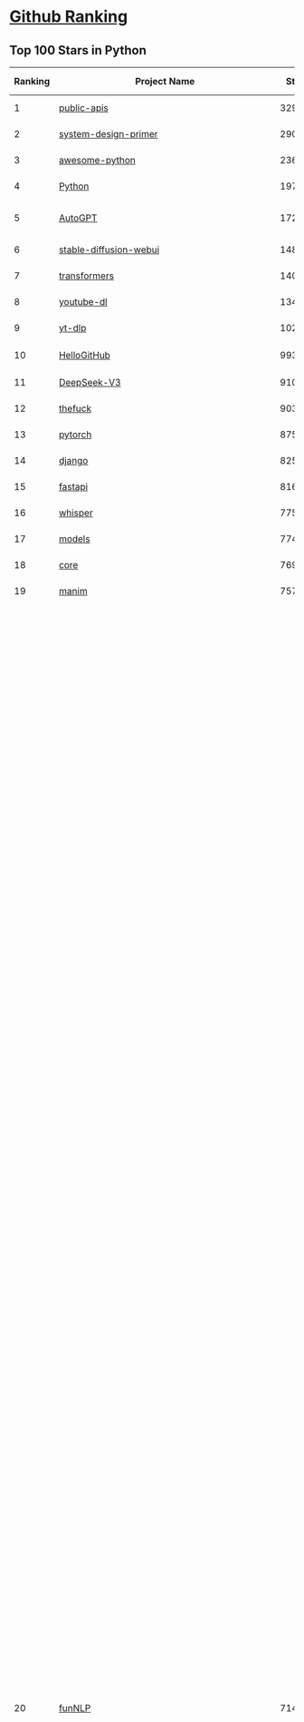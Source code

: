 [Github Ranking](../README.md)
==========

## Top 100 Stars in Python

| Ranking | Project Name | Stars | Forks | Language | Open Issues | Description | Last Commit |
| ------- | ------------ | ----- | ----- | -------- | ----------- | ----------- | ----------- |
| 1 | [public-apis](https://github.com/public-apis/public-apis) | 329065 | 34888 | Python | 51 | A collective list of free APIs | 2024-10-31T19:50:02Z |
| 2 | [system-design-primer](https://github.com/donnemartin/system-design-primer) | 290993 | 48360 | Python | 235 | Learn how to design large-scale systems. Prep for the system design interview.  Includes Anki flashcards. | 2024-12-02T01:10:39Z |
| 3 | [awesome-python](https://github.com/vinta/awesome-python) | 236152 | 25370 | Python | 0 | An opinionated list of awesome Python frameworks, libraries, software and resources. | 2024-08-11T17:10:18Z |
| 4 | [Python](https://github.com/TheAlgorithms/Python) | 197918 | 46355 | Python | 64 | All Algorithms implemented in Python | 2025-03-03T18:10:59Z |
| 5 | [AutoGPT](https://github.com/Significant-Gravitas/AutoGPT) | 172289 | 45202 | Python | 176 | AutoGPT is the vision of accessible AI for everyone, to use and to build on. Our mission is to provide the tools, so that you can focus on what matters. | 2025-03-06T04:00:01Z |
| 6 | [stable-diffusion-webui](https://github.com/AUTOMATIC1111/stable-diffusion-webui) | 148915 | 27821 | Python | 2306 | Stable Diffusion web UI | 2025-03-04T16:11:29Z |
| 7 | [transformers](https://github.com/huggingface/transformers) | 140704 | 28200 | Python | 1014 | 🤗 Transformers: State-of-the-art Machine Learning for Pytorch, TensorFlow, and JAX. | 2025-03-06T00:31:43Z |
| 8 | [youtube-dl](https://github.com/ytdl-org/youtube-dl) | 134517 | 10226 | Python | 3691 | Command-line program to download videos from YouTube.com and other video sites | 2025-02-28T01:02:20Z |
| 9 | [yt-dlp](https://github.com/yt-dlp/yt-dlp) | 102888 | 8069 | Python | 1515 | A feature-rich command-line audio/video downloader | 2025-03-05T06:38:23Z |
| 10 | [HelloGitHub](https://github.com/521xueweihan/HelloGitHub) | 99305 | 9833 | Python | 198 | :octocat: 分享 GitHub 上有趣、入门级的开源项目。Share interesting, entry-level open source projects on GitHub. | 2025-02-28T06:18:37Z |
| 11 | [DeepSeek-V3](https://github.com/deepseek-ai/DeepSeek-V3) | 91060 | 14707 | Python | 98 | None | 2025-02-24T03:50:20Z |
| 12 | [thefuck](https://github.com/nvbn/thefuck) | 90381 | 3629 | Python | 276 | Magnificent app which corrects your previous console command. | 2024-07-19T14:56:13Z |
| 13 | [pytorch](https://github.com/pytorch/pytorch) | 87558 | 23522 | Python | 14578 | Tensors and Dynamic neural networks in Python with strong GPU acceleration | 2025-03-06T04:02:40Z |
| 14 | [django](https://github.com/django/django) | 82591 | 32336 | Python | 0 | The Web framework for perfectionists with deadlines. | 2025-03-06T01:03:16Z |
| 15 | [fastapi](https://github.com/fastapi/fastapi) | 81671 | 7039 | Python | 52 | FastAPI framework, high performance, easy to learn, fast to code, ready for production | 2025-03-04T10:13:00Z |
| 16 | [whisper](https://github.com/openai/whisper) | 77572 | 9275 | Python | 0 | Robust Speech Recognition via Large-Scale Weak Supervision | 2025-01-04T20:56:17Z |
| 17 | [models](https://github.com/tensorflow/models) | 77435 | 45673 | Python | 1063 | Models and examples built with TensorFlow | 2025-03-05T23:27:11Z |
| 18 | [core](https://github.com/home-assistant/core) | 76916 | 32760 | Python | 2802 | :house_with_garden: Open source home automation that puts local control and privacy first. | 2025-03-06T02:38:48Z |
| 19 | [manim](https://github.com/3b1b/manim) | 75751 | 6587 | Python | 438 | Animation engine for explanatory math videos | 2025-02-26T15:52:59Z |
| 20 | [funNLP](https://github.com/fighting41love/funNLP) | 71415 | 14719 | Python | 30 | 中英文敏感词、语言检测、中外手机/电话归属地/运营商查询、名字推断性别、手机号抽取、身份证抽取、邮箱抽取、中日文人名库、中文缩写库、拆字词典、词汇情感值、停用词、反动词表、暴恐词表、繁简体转换、英文模拟中文发音、汪峰歌词生成器、职业名称词库、同义词库、反义词库、否定词库、汽车品牌词库、汽车零件词库、连续英文切割、各种中文词向量、公司名字大全、古诗词库、IT词库、财经词库、成语词库、地名词库、历史名人词库、诗词词库、医学词库、饮食词库、法律词库、汽车词库、动物词库、中文聊天语料、中文谣言数据、百度中文问答数据集、句子相似度匹配算法集合、bert资源、文本生成&摘要相关工具、cocoNLP信息抽取工具、国内电话号码正则匹配、清华大学XLORE:中英文跨语言百科知识图谱、清华大学人工智能技术系列报告、自然语言生成、NLU太难了系列、自动对联数据及机器人、用户名黑名单列表、罪名法务名词及分类模型、微信公众号语料、cs224n深度学习自然语言处理课程、中文手写汉字识别、中文自然语言处理 语料/数据集、变量命名神器、分词语料库+代码、任务型对话英文数据集、ASR 语音数据集 + 基于深度学习的中文语音识别系统、笑声检测器、Microsoft多语言数字/单位/如日期时间识别包、中华新华字典数据库及api(包括常用歇后语、成语、词语和汉字)、文档图谱自动生成、SpaCy 中文模型、Common Voice语音识别数据集新版、神经网络关系抽取、基于bert的命名实体识别、关键词(Keyphrase)抽取包pke、基于医疗领域知识图谱的问答系统、基于依存句法与语义角色标注的事件三元组抽取、依存句法分析4万句高质量标注数据、cnocr：用来做中文OCR的Python3包、中文人物关系知识图谱项目、中文nlp竞赛项目及代码汇总、中文字符数据、speech-aligner: 从“人声语音”及其“语言文本”产生音素级别时间对齐标注的工具、AmpliGraph: 知识图谱表示学习(Python)库：知识图谱概念链接预测、Scattertext 文本可视化(python)、语言/知识表示工具：BERT & ERNIE、中文对比英文自然语言处理NLP的区别综述、Synonyms中文近义词工具包、HarvestText领域自适应文本挖掘工具（新词发现-情感分析-实体链接等）、word2word：(Python)方便易用的多语言词-词对集：62种语言/3,564个多语言对、语音识别语料生成工具：从具有音频/字幕的在线视频创建自动语音识别(ASR)语料库、构建医疗实体识别的模型（包含词典和语料标注）、单文档非监督的关键词抽取、Kashgari中使用gpt-2语言模型、开源的金融投资数据提取工具、文本自动摘要库TextTeaser: 仅支持英文、人民日报语料处理工具集、一些关于自然语言的基本模型、基于14W歌曲知识库的问答尝试--功能包括歌词接龙and已知歌词找歌曲以及歌曲歌手歌词三角关系的问答、基于Siamese bilstm模型的相似句子判定模型并提供训练数据集和测试数据集、用Transformer编解码模型实现的根据Hacker News文章标题自动生成评论、用BERT进行序列标记和文本分类的模板代码、LitBank：NLP数据集——支持自然语言处理和计算人文学科任务的100部带标记英文小说语料、百度开源的基准信息抽取系统、虚假新闻数据集、Facebook: LAMA语言模型分析，提供Transformer-XL/BERT/ELMo/GPT预训练语言模型的统一访问接口、CommonsenseQA：面向常识的英文QA挑战、中文知识图谱资料、数据及工具、各大公司内部里大牛分享的技术文档 PDF 或者 PPT、自然语言生成SQL语句（英文）、中文NLP数据增强（EDA）工具、英文NLP数据增强工具 、基于医药知识图谱的智能问答系统、京东商品知识图谱、基于mongodb存储的军事领域知识图谱问答项目、基于远监督的中文关系抽取、语音情感分析、中文ULMFiT-情感分析-文本分类-语料及模型、一个拍照做题程序、世界各国大规模人名库、一个利用有趣中文语料库 qingyun 训练出来的中文聊天机器人、中文聊天机器人seqGAN、省市区镇行政区划数据带拼音标注、教育行业新闻语料库包含自动文摘功能、开放了对话机器人-知识图谱-语义理解-自然语言处理工具及数据、中文知识图谱：基于百度百科中文页面-抽取三元组信息-构建中文知识图谱、masr: 中文语音识别-提供预训练模型-高识别率、Python音频数据增广库、中文全词覆盖BERT及两份阅读理解数据、ConvLab：开源多域端到端对话系统平台、中文自然语言处理数据集、基于最新版本rasa搭建的对话系统、基于TensorFlow和BERT的管道式实体及关系抽取、一个小型的证券知识图谱/知识库、复盘所有NLP比赛的TOP方案、OpenCLaP：多领域开源中文预训练语言模型仓库、UER：基于不同语料+编码器+目标任务的中文预训练模型仓库、中文自然语言处理向量合集、基于金融-司法领域(兼有闲聊性质)的聊天机器人、g2pC：基于上下文的汉语读音自动标记模块、Zincbase 知识图谱构建工具包、诗歌质量评价/细粒度情感诗歌语料库、快速转化「中文数字」和「阿拉伯数字」、百度知道问答语料库、基于知识图谱的问答系统、jieba_fast 加速版的jieba、正则表达式教程、中文阅读理解数据集、基于BERT等最新语言模型的抽取式摘要提取、Python利用深度学习进行文本摘要的综合指南、知识图谱深度学习相关资料整理、维基大规模平行文本语料、StanfordNLP 0.2.0：纯Python版自然语言处理包、NeuralNLP-NeuralClassifier：腾讯开源深度学习文本分类工具、端到端的封闭域对话系统、中文命名实体识别：NeuroNER vs. BertNER、新闻事件线索抽取、2019年百度的三元组抽取比赛：“科学空间队”源码、基于依存句法的开放域文本知识三元组抽取和知识库构建、中文的GPT2训练代码、ML-NLP - 机器学习(Machine Learning)NLP面试中常考到的知识点和代码实现、nlp4han:中文自然语言处理工具集(断句/分词/词性标注/组块/句法分析/语义分析/NER/N元语法/HMM/代词消解/情感分析/拼写检查、XLM：Facebook的跨语言预训练语言模型、用基于BERT的微调和特征提取方法来进行知识图谱百度百科人物词条属性抽取、中文自然语言处理相关的开放任务-数据集-当前最佳结果、CoupletAI - 基于CNN+Bi-LSTM+Attention 的自动对对联系统、抽象知识图谱、MiningZhiDaoQACorpus - 580万百度知道问答数据挖掘项目、brat rapid annotation tool: 序列标注工具、大规模中文知识图谱数据：1.4亿实体、数据增强在机器翻译及其他nlp任务中的应用及效果、allennlp阅读理解:支持多种数据和模型、PDF表格数据提取工具 、 Graphbrain：AI开源软件库和科研工具，目的是促进自动意义提取和文本理解以及知识的探索和推断、简历自动筛选系统、基于命名实体识别的简历自动摘要、中文语言理解测评基准，包括代表性的数据集&基准模型&语料库&排行榜、树洞 OCR 文字识别 、从包含表格的扫描图片中识别表格和文字、语声迁移、Python口语自然语言处理工具集(英文)、 similarity：相似度计算工具包，java编写、海量中文预训练ALBERT模型 、Transformers 2.0 、基于大规模音频数据集Audioset的音频增强 、Poplar：网页版自然语言标注工具、图片文字去除，可用于漫画翻译 、186种语言的数字叫法库、Amazon发布基于知识的人-人开放领域对话数据集 、中文文本纠错模块代码、繁简体转换 、 Python实现的多种文本可读性评价指标、类似于人名/地名/组织机构名的命名体识别数据集 、东南大学《知识图谱》研究生课程(资料)、. 英文拼写检查库 、 wwsearch是企业微信后台自研的全文检索引擎、CHAMELEON：深度学习新闻推荐系统元架构 、 8篇论文梳理BERT相关模型进展与反思、DocSearch：免费文档搜索引擎、 LIDA：轻量交互式对话标注工具 、aili - the fastest in-memory index in the East 东半球最快并发索引 、知识图谱车音工作项目、自然语言生成资源大全 、中日韩分词库mecab的Python接口库、中文文本摘要/关键词提取、汉字字符特征提取器 (featurizer)，提取汉字的特征（发音特征、字形特征）用做深度学习的特征、中文生成任务基准测评 、中文缩写数据集、中文任务基准测评 - 代表性的数据集-基准(预训练)模型-语料库-baseline-工具包-排行榜、PySS3：面向可解释AI的SS3文本分类器机器可视化工具 、中文NLP数据集列表、COPE - 格律诗编辑程序、doccano：基于网页的开源协同多语言文本标注工具 、PreNLP：自然语言预处理库、简单的简历解析器，用来从简历中提取关键信息、用于中文闲聊的GPT2模型：GPT2-chitchat、基于检索聊天机器人多轮响应选择相关资源列表(Leaderboards、Datasets、Papers)、(Colab)抽象文本摘要实现集锦(教程 、词语拼音数据、高效模糊搜索工具、NLP数据增广资源集、微软对话机器人框架 、 GitHub Typo Corpus：大规模GitHub多语言拼写错误/语法错误数据集、TextCluster：短文本聚类预处理模块 Short text cluster、面向语音识别的中文文本规范化、BLINK：最先进的实体链接库、BertPunc：基于BERT的最先进标点修复模型、Tokenizer：快速、可定制的文本词条化库、中文语言理解测评基准，包括代表性的数据集、基准(预训练)模型、语料库、排行榜、spaCy 医学文本挖掘与信息提取 、 NLP任务示例项目代码集、 python拼写检查库、chatbot-list - 行业内关于智能客服、聊天机器人的应用和架构、算法分享和介绍、语音质量评价指标(MOSNet, BSSEval, STOI, PESQ, SRMR)、 用138GB语料训练的法文RoBERTa预训练语言模型 、BERT-NER-Pytorch：三种不同模式的BERT中文NER实验、无道词典 - 有道词典的命令行版本，支持英汉互查和在线查询、2019年NLP亮点回顾、 Chinese medical dialogue data 中文医疗对话数据集 、最好的汉字数字(中文数字)-阿拉伯数字转换工具、 基于百科知识库的中文词语多词义/义项获取与特定句子词语语义消歧、awesome-nlp-sentiment-analysis - 情感分析、情绪原因识别、评价对象和评价词抽取、LineFlow：面向所有深度学习框架的NLP数据高效加载器、中文医学NLP公开资源整理 、MedQuAD：(英文)医学问答数据集、将自然语言数字串解析转换为整数和浮点数、Transfer Learning in Natural Language Processing (NLP) 、面向语音识别的中文/英文发音辞典、Tokenizers：注重性能与多功能性的最先进分词器、CLUENER 细粒度命名实体识别 Fine Grained Named Entity Recognition、 基于BERT的中文命名实体识别、中文谣言数据库、NLP数据集/基准任务大列表、nlp相关的一些论文及代码, 包括主题模型、词向量(Word Embedding)、命名实体识别(NER)、文本分类(Text Classificatin)、文本生成(Text Generation)、文本相似性(Text Similarity)计算等，涉及到各种与nlp相关的算法，基于keras和tensorflow 、Python文本挖掘/NLP实战示例、 Blackstone：面向非结构化法律文本的spaCy pipeline和NLP模型通过同义词替换实现文本“变脸” 、中文 预训练 ELECTREA 模型: 基于对抗学习 pretrain Chinese Model 、albert-chinese-ner - 用预训练语言模型ALBERT做中文NER 、基于GPT2的特定主题文本生成/文本增广、开源预训练语言模型合集、多语言句向量包、编码、标记和实现：一种可控高效的文本生成方法、 英文脏话大列表 、attnvis：GPT2、BERT等transformer语言模型注意力交互可视化、CoVoST：Facebook发布的多语种语音-文本翻译语料库，包括11种语言(法语、德语、荷兰语、俄语、西班牙语、意大利语、土耳其语、波斯语、瑞典语、蒙古语和中文)的语音、文字转录及英文译文、Jiagu自然语言处理工具 - 以BiLSTM等模型为基础，提供知识图谱关系抽取 中文分词 词性标注 命名实体识别 情感分析 新词发现 关键词 文本摘要 文本聚类等功能、用unet实现对文档表格的自动检测，表格重建、NLP事件提取文献资源列表 、 金融领域自然语言处理研究资源大列表、CLUEDatasetSearch - 中英文NLP数据集：搜索所有中文NLP数据集，附常用英文NLP数据集 、medical_NER - 中文医学知识图谱命名实体识别 、(哈佛)讲因果推理的免费书、知识图谱相关学习资料/数据集/工具资源大列表、Forte：灵活强大的自然语言处理pipeline工具集 、Python字符串相似性算法库、PyLaia：面向手写文档分析的深度学习工具包、TextFooler：针对文本分类/推理的对抗文本生成模块、Haystack：灵活、强大的可扩展问答(QA)框架、中文关键短语抽取工具 | 2024-05-10T07:38:24Z |
| 21 | [ComfyUI](https://github.com/comfyanonymous/ComfyUI) | 69797 | 7516 | Python | 1983 | The most powerful and modular diffusion model GUI, api and backend with a graph/nodes interface. | 2025-03-05T22:35:22Z |
| 22 | [devops-exercises](https://github.com/bregman-arie/devops-exercises) | 69791 | 15522 | Python | 33 | Linux, Jenkins, AWS, SRE, Prometheus, Docker, Python, Ansible, Git, Kubernetes, Terraform, OpenStack, SQL, NoSQL, Azure, GCP, DNS, Elastic, Network, Virtualization. DevOps Interview Questions | 2025-01-25T17:57:43Z |
| 23 | [flask](https://github.com/pallets/flask) | 68980 | 16312 | Python | 3 | The Python micro framework for building web applications. | 2025-01-05T17:10:05Z |
| 24 | [screenshot-to-code](https://github.com/abi/screenshot-to-code) | 68860 | 8460 | Python | 96 | Drop in a screenshot and convert it to clean code (HTML/Tailwind/React/Vue) | 2025-02-25T21:04:08Z |
| 25 | [gpt_academic](https://github.com/binary-husky/gpt_academic) | 67781 | 8315 | Python | 248 | 为GPT/GLM等LLM大语言模型提供实用化交互接口，特别优化论文阅读/润色/写作体验，模块化设计，支持自定义快捷按钮&函数插件，支持Python和C++等项目剖析&自译解功能，PDF/LaTex论文翻译&总结功能，支持并行问询多种LLM模型，支持chatglm3等本地模型。接入通义千问, deepseekcoder, 讯飞星火, 文心一言, llama2, rwkv, claude2, moss等。 | 2025-03-04T15:58:03Z |
| 26 | [awesome-machine-learning](https://github.com/josephmisiti/awesome-machine-learning) | 67125 | 14806 | Python | 0 | A curated list of awesome Machine Learning frameworks, libraries and software. | 2025-02-13T13:51:00Z |
| 27 | [d2l-zh](https://github.com/d2l-ai/d2l-zh) | 66423 | 11312 | Python | 0 | 《动手学深度学习》：面向中文读者、能运行、可讨论。中英文版被70多个国家的500多所大学用于教学。 | 2024-07-30T09:32:19Z |
| 28 | [cpython](https://github.com/python/cpython) | 65595 | 31247 | Python | 7202 | The Python programming language | 2025-03-05T22:59:58Z |
| 29 | [ansible](https://github.com/ansible/ansible) | 64220 | 23987 | Python | 549 | Ansible is a radically simple IT automation platform that makes your applications and systems easier to deploy and maintain. Automate everything from code deployment to network configuration to cloud management, in a language that approaches plain English, using SSH, with no agents to install on remote systems. https://docs.ansible.com. | 2025-03-05T07:16:46Z |
| 30 | [gpt4free](https://github.com/xtekky/gpt4free) | 63753 | 13566 | Python | 46 | The official gpt4free repository \| various collection of powerful language models \| o3 and deepseek r1, gpt-4.5 | 2025-03-04T15:58:46Z |
| 31 | [PayloadsAllTheThings](https://github.com/swisskyrepo/PayloadsAllTheThings) | 63668 | 15076 | Python | 0 | A list of useful payloads and bypass for Web Application Security and Pentest/CTF | 2025-02-19T20:09:26Z |
| 32 | [sherlock](https://github.com/sherlock-project/sherlock) | 62834 | 7243 | Python | 84 | Hunt down social media accounts by username across social networks | 2025-02-17T06:07:27Z |
| 33 | [keras](https://github.com/keras-team/keras) | 62662 | 19535 | Python | 222 | Deep Learning for humans | 2025-03-05T18:20:59Z |
| 34 | [scikit-learn](https://github.com/scikit-learn/scikit-learn) | 61331 | 25653 | Python | 1577 | scikit-learn: machine learning in Python | 2025-03-04T18:45:14Z |
| 35 | [new-pac](https://github.com/Alvin9999/new-pac) | 59093 | 9774 | Python | 422 | 翻墙-科学上网、自由上网、免费科学上网、免费翻墙、fanqiang、油管youtube/视频下载、软件、VPN、一键翻墙浏览器，vps一键搭建翻墙服务器脚本/教程，免费shadowsocks/ss/ssr/v2ray/goflyway账号/节点，翻墙梯子，电脑、手机、iOS、安卓、windows、Mac、Linux、路由器翻墙、科学上网、youtube视频下载、youtube油管镜像/免翻墙网站、美区apple id共享账号、翻墙-科学上网-梯子 | 2025-03-06T04:02:21Z |
| 36 | [annotated_deep_learning_paper_implementations](https://github.com/labmlai/annotated_deep_learning_paper_implementations) | 58955 | 5986 | Python | 31 | 🧑‍🏫 60+ Implementations/tutorials of deep learning papers with side-by-side notes 📝; including transformers (original, xl, switch, feedback, vit, ...), optimizers (adam, adabelief, sophia, ...), gans(cyclegan, stylegan2, ...), 🎮 reinforcement learning (ppo, dqn), capsnet, distillation, ... 🧠 | 2024-08-24T09:18:59Z |
| 37 | [open-interpreter](https://github.com/OpenInterpreter/open-interpreter) | 58554 | 4998 | Python | 210 | A natural language interface for computers | 2025-01-24T13:02:04Z |
| 38 | [localstack](https://github.com/localstack/localstack) | 57913 | 4097 | Python | 273 | 💻 A fully functional local AWS cloud stack. Develop and test your cloud & Serverless apps offline | 2025-03-05T19:28:05Z |
| 39 | [llama](https://github.com/meta-llama/llama) | 57809 | 9713 | Python | 421 | Inference code for Llama models | 2025-01-26T21:42:26Z |
| 40 | [private-gpt](https://github.com/zylon-ai/private-gpt) | 55366 | 7419 | Python | 239 | Interact with your documents using the power of GPT, 100% privately, no data leaks | 2024-11-13T19:30:32Z |
| 41 | [you-get](https://github.com/soimort/you-get) | 55232 | 9726 | Python | 0 | :arrow_double_down: Dumb downloader that scrapes the web | 2025-01-04T02:13:08Z |
| 42 | [scrapy](https://github.com/scrapy/scrapy) | 54446 | 10683 | Python | 436 | Scrapy, a fast high-level web crawling & scraping framework for Python. | 2025-03-05T17:07:15Z |
| 43 | [face_recognition](https://github.com/ageitgey/face_recognition) | 54279 | 13564 | Python | 759 | The world's simplest facial recognition api for Python and the command line | 2024-08-21T06:22:36Z |
| 44 | [Real-Time-Voice-Cloning](https://github.com/CorentinJ/Real-Time-Voice-Cloning) | 53651 | 8901 | Python | 199 | Clone a voice in 5 seconds to generate arbitrary speech in real-time | 2024-08-14T19:54:03Z |
| 45 | [faceswap](https://github.com/deepfakes/faceswap) | 53405 | 13340 | Python | 29 | Deepfakes Software For All | 2025-02-26T17:55:37Z |
| 46 | [gpt-engineer](https://github.com/AntonOsika/gpt-engineer) | 53243 | 6960 | Python | 21 | Platform to experiment with the AI Software Engineer. Terminal based. NOTE: Very different from https://gptengineer.app | 2024-11-17T22:47:32Z |
| 47 | [openpilot](https://github.com/commaai/openpilot) | 52799 | 9506 | Python | 115 | openpilot is an operating system for robotics. Currently, it upgrades the driver assistance system on 275+ supported cars. | 2025-03-06T04:01:00Z |
| 48 | [yolov5](https://github.com/ultralytics/yolov5) | 52710 | 16734 | Python | 205 | YOLOv5 🚀 in PyTorch > ONNX > CoreML > TFLite | 2025-01-30T16:42:48Z |
| 49 | [requests](https://github.com/psf/requests) | 52568 | 9392 | Python | 189 | A simple, yet elegant, HTTP library. | 2025-02-20T18:43:14Z |
| 50 | [hackingtool](https://github.com/Z4nzu/hackingtool) | 51800 | 5584 | Python | 48 | ALL IN ONE Hacking Tool For Hackers | 2025-03-03T15:17:19Z |
| 51 | [rich](https://github.com/Textualize/rich) | 51085 | 1793 | Python | 201 | Rich is a Python library for rich text and beautiful formatting in the terminal. | 2024-12-02T16:01:57Z |
| 52 | [langflow](https://github.com/langflow-ai/langflow) | 50411 | 5532 | Python | 329 | Langflow is a low-code app builder for RAG and multi-agent AI applications. It’s Python-based and agnostic to any model, API, or database. | 2025-03-05T23:44:54Z |
| 53 | [grok-1](https://github.com/xai-org/grok-1) | 50205 | 8368 | Python | 80 | Grok open release | 2024-08-30T04:17:25Z |
| 54 | [MetaGPT](https://github.com/geekan/MetaGPT) | 48957 | 5807 | Python | 48 | 🌟 The Multi-Agent Framework: First AI Software Company, Towards Natural Language Programming | 2025-03-02T16:48:40Z |
| 55 | [OpenHands](https://github.com/All-Hands-AI/OpenHands) | 48860 | 5366 | Python | 240 | 🙌 OpenHands: Code Less, Make More | 2025-03-06T03:59:10Z |
| 56 | [professional-programming](https://github.com/charlax/professional-programming) | 47385 | 3758 | Python | 0 | A collection of learning resources for curious software engineers | 2025-02-15T15:56:30Z |
| 57 | [PaddleOCR](https://github.com/PaddlePaddle/PaddleOCR) | 47010 | 8040 | Python | 32 | Awesome multilingual OCR toolkits based on PaddlePaddle (practical ultra lightweight OCR system, support 80+ languages recognition, provide data annotation and synthesis tools, support training and deployment among server, mobile, embedded and IoT devices) | 2025-03-06T03:35:41Z |
| 58 | [big-list-of-naughty-strings](https://github.com/minimaxir/big-list-of-naughty-strings) | 46984 | 2151 | Python | 69 | The Big List of Naughty Strings is a list of strings which have a high probability of causing issues when used as user-input data. | 2024-04-18T03:26:59Z |
| 59 | [30-Days-Of-Python](https://github.com/Asabeneh/30-Days-Of-Python) | 44893 | 8589 | Python | 53 | 30 days of Python programming challenge is a step-by-step guide to learn the Python programming language in 30 days. This challenge may take more than100 days, follow your own pace.  These videos may help too: https://www.youtube.com/channel/UC7PNRuno1rzYPb1xLa4yktw | 2025-02-11T09:58:01Z |
| 60 | [pandas](https://github.com/pandas-dev/pandas) | 44760 | 18289 | Python | 3621 | Flexible and powerful data analysis / manipulation library for Python, providing labeled data structures similar to R data.frame objects, statistical functions, and much more | 2025-03-05T22:12:10Z |
| 61 | [Deep-Live-Cam](https://github.com/hacksider/Deep-Live-Cam) | 44447 | 6545 | Python | 13 | real time face swap and one-click video deepfake with only a single image | 2025-02-19T17:00:17Z |
| 62 | [Fooocus](https://github.com/lllyasviel/Fooocus) | 43594 | 6563 | Python | 203 | Focus on prompting and generating | 2025-01-24T10:55:35Z |
| 63 | [LLaMA-Factory](https://github.com/hiyouga/LLaMA-Factory) | 43125 | 5279 | Python | 335 | Unified Efficient Fine-Tuning of 100+ LLMs & VLMs (ACL 2024) | 2025-03-06T03:58:36Z |
| 64 | [text-generation-webui](https://github.com/oobabooga/text-generation-webui) | 42744 | 5521 | Python | 207 | A Gradio web UI for Large Language Models with support for multiple inference backends. | 2025-03-03T20:09:55Z |
| 65 | [GPT-SoVITS](https://github.com/RVC-Boss/GPT-SoVITS) | 41754 | 4661 | Python | 718 | 1 min voice data can also be used to train a good TTS model! (few shot voice cloning) | 2025-03-05T10:22:01Z |
| 66 | [odoo](https://github.com/odoo/odoo) | 41035 | 26652 | Python | 3048 | Odoo. Open Source Apps To Grow Your Business. | 2025-03-06T02:54:22Z |
| 67 | [ChatGLM-6B](https://github.com/THUDM/ChatGLM-6B) | 41030 | 5237 | Python | 556 | ChatGLM-6B: An Open Bilingual Dialogue Language Model \| 开源双语对话语言模型 | 2024-06-27T04:05:25Z |
| 68 | [python-patterns](https://github.com/faif/python-patterns) | 41013 | 6956 | Python | 10 | A collection of design patterns/idioms in Python | 2024-09-05T20:53:59Z |
| 69 | [autogen](https://github.com/microsoft/autogen) | 40743 | 6063 | Python | 483 | A programming framework for agentic AI 🤖 PyPi: autogen-agentchat Discord: https://aka.ms/autogen-discord Office Hour: https://aka.ms/autogen-officehour | 2025-03-06T02:37:56Z |
| 70 | [ColossalAI](https://github.com/hpcaitech/ColossalAI) | 40544 | 4476 | Python | 418 | Making large AI models cheaper, faster and more accessible | 2025-03-06T03:45:28Z |
| 71 | [vllm](https://github.com/vllm-project/vllm) | 40376 | 6060 | Python | 1379 | A high-throughput and memory-efficient inference and serving engine for LLMs | 2025-03-06T04:00:54Z |
| 72 | [diagrams](https://github.com/mingrammer/diagrams) | 40371 | 2590 | Python | 307 | :art: Diagram as Code for prototyping cloud system architectures | 2025-03-03T08:29:49Z |
| 73 | [stablediffusion](https://github.com/Stability-AI/stablediffusion) | 40330 | 5172 | Python | 244 | High-Resolution Image Synthesis with Latent Diffusion Models | 2024-10-10T21:28:57Z |
| 74 | [ailearning](https://github.com/apachecn/ailearning) | 40244 | 11514 | Python | 2 | AiLearning：数据分析+机器学习实战+线性代数+PyTorch+NLTK+TF2 | 2024-11-12T16:21:55Z |
| 75 | [sentry](https://github.com/getsentry/sentry) | 40185 | 4277 | Python | 2134 | Developer-first error tracking and performance monitoring | 2025-03-06T03:19:16Z |
| 76 | [black](https://github.com/psf/black) | 39882 | 2552 | Python | 332 | The uncompromising Python code formatter | 2025-03-06T02:26:01Z |
| 77 | [nanoGPT](https://github.com/karpathy/nanoGPT) | 39862 | 6536 | Python | 220 | The simplest, fastest repository for training/finetuning medium-sized GPTs. | 2024-12-09T23:53:04Z |
| 78 | [llama_index](https://github.com/run-llama/llama_index) | 39617 | 5647 | Python | 679 | LlamaIndex is the leading framework for building LLM-powered agents over your data. | 2025-03-06T02:44:33Z |
| 79 | [airflow](https://github.com/apache/airflow) | 39034 | 14762 | Python | 1114 | Apache Airflow - A platform to programmatically author, schedule, and monitor workflows | 2025-03-06T03:04:58Z |
| 80 | [cheat.sh](https://github.com/chubin/cheat.sh) | 39024 | 1808 | Python | 120 | the only cheat sheet you need | 2025-02-01T13:32:00Z |
| 81 | [Deep-Learning-Papers-Reading-Roadmap](https://github.com/floodsung/Deep-Learning-Papers-Reading-Roadmap) | 38815 | 7350 | Python | 50 | Deep Learning papers reading roadmap for anyone who are eager to learn this amazing tech! | 2022-11-27T13:18:32Z |
| 82 | [bert](https://github.com/google-research/bert) | 38762 | 9666 | Python | 790 | TensorFlow code and pre-trained models for BERT | 2024-07-23T23:39:41Z |
| 83 | [mitmproxy](https://github.com/mitmproxy/mitmproxy) | 38221 | 4121 | Python | 323 | An interactive TLS-capable intercepting HTTP proxy for penetration testers and software developers. | 2025-03-05T21:08:04Z |
| 84 | [TTS](https://github.com/coqui-ai/TTS) | 38184 | 4779 | Python | 12 | 🐸💬 - a deep learning toolkit for Text-to-Speech, battle-tested in research and production | 2024-08-16T12:07:14Z |
| 85 | [FastChat](https://github.com/lm-sys/FastChat) | 38028 | 4646 | Python | 802 | An open platform for training, serving, and evaluating large language models. Release repo for Vicuna and Chatbot Arena. | 2025-03-01T06:43:01Z |
| 86 | [streamlit](https://github.com/streamlit/streamlit) | 37967 | 3282 | Python | 961 | Streamlit — A faster way to build and share data apps. | 2025-03-06T02:23:53Z |
| 87 | [WeChatMsg](https://github.com/LC044/WeChatMsg) | 37808 | 3895 | Python | 60 | 提取微信聊天记录，将其导出成HTML、Word、Excel文档永久保存，对聊天记录进行分析生成年度聊天报告，用聊天数据训练专属于个人的AI聊天助手 | 2025-01-02T13:14:29Z |
| 88 | [ultralytics](https://github.com/ultralytics/ultralytics) | 37469 | 7288 | Python | 542 | Ultralytics YOLO11 🚀 | 2025-03-06T04:00:21Z |
| 89 | [quivr](https://github.com/QuivrHQ/quivr) | 37457 | 3630 | Python | 25 | Opiniated RAG for integrating GenAI in your apps 🧠   Focus on your product rather than the RAG. Easy integration in existing products with customisation!  Any LLM: GPT4, Groq, Llama. Any Vectorstore: PGVector, Faiss. Any Files. Anyway you want.  | 2025-03-05T18:28:16Z |
| 90 | [Open-Assistant](https://github.com/LAION-AI/Open-Assistant) | 37234 | 3261 | Python | 226 | OpenAssistant is a chat-based assistant that understands tasks, can interact with third-party systems, and retrieve information dynamically to do so. | 2024-08-17T01:55:35Z |
| 91 | [DeepSpeed](https://github.com/deepspeedai/DeepSpeed) | 37213 | 4278 | Python | 1010 | DeepSpeed is a deep learning optimization library that makes distributed training and inference easy, efficient, and effective. | 2025-03-06T01:48:33Z |
| 92 | [freqtrade](https://github.com/freqtrade/freqtrade) | 36973 | 7249 | Python | 34 | Free, open source crypto trading bot | 2025-03-06T03:09:54Z |
| 93 | [python-cheatsheet](https://github.com/gto76/python-cheatsheet) | 36931 | 6574 | Python | 5 | Comprehensive Python Cheatsheet | 2025-03-03T17:05:28Z |
| 94 | [interview_internal_reference](https://github.com/0voice/interview_internal_reference) | 36815 | 9460 | Python | 28 | 2023年最新总结，阿里，腾讯，百度，美团，头条等技术面试题目，以及答案，专家出题人分析汇总。 | 2024-05-20T12:04:02Z |
| 95 | [OpenBB](https://github.com/OpenBB-finance/OpenBB) | 36627 | 3321 | Python | 37 | Investment Research for Everyone, Everywhere. | 2025-03-06T01:43:55Z |
| 96 | [gradio](https://github.com/gradio-app/gradio) | 36579 | 2758 | Python | 464 | Build and share delightful machine learning apps, all in Python. 🌟 Star to support our work! | 2025-03-06T03:20:16Z |
| 97 | [GFPGAN](https://github.com/TencentARC/GFPGAN) | 36396 | 6034 | Python | 354 | GFPGAN aims at developing Practical Algorithms for Real-world Face Restoration. | 2024-07-26T18:44:02Z |
| 98 | [wtfpython](https://github.com/satwikkansal/wtfpython) | 36055 | 2666 | Python | 64 | What the f*ck Python? 😱 | 2025-03-02T05:01:48Z |
| 99 | [MockingBird](https://github.com/babysor/MockingBird) | 35883 | 5236 | Python | 475 | 🚀AI拟声: 5秒内克隆您的声音并生成任意语音内容 Clone a voice in 5 seconds to generate arbitrary speech in real-time | 2024-11-15T05:00:29Z |
| 100 | [DragGAN](https://github.com/XingangPan/DragGAN) | 35875 | 3453 | Python | 144 | Official Code for DragGAN (SIGGRAPH 2023) | 2024-05-18T17:51:40Z |

